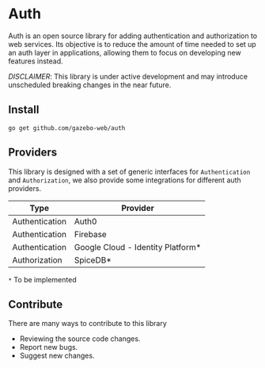 # Auth

Auth is an open source library for adding authentication and authorization to web services. 
Its objective is to reduce the amount of time needed to set up an auth layer in applications, allowing them to focus on developing new features instead.

*DISCLAIMER*: This library is under active development and may introduce unscheduled breaking changes in the near future.

## Install

```shell
go get github.com/gazebo-web/auth
```

## Providers
This library is designed with a set of generic interfaces for `Authentication` and `Authorization`, we also provide
some integrations for different auth providers.

| Type           | Provider                          |
|----------------|-----------------------------------|
| Authentication | Auth0                             |
| Authentication | Firebase                          |
| Authentication | Google Cloud - Identity Platform* |
| Authorization  | SpiceDB*                          |


`*` To be implemented

## Contribute
There are many ways to contribute to this library

- Reviewing the source code changes.
- Report new bugs.
- Suggest new changes.
